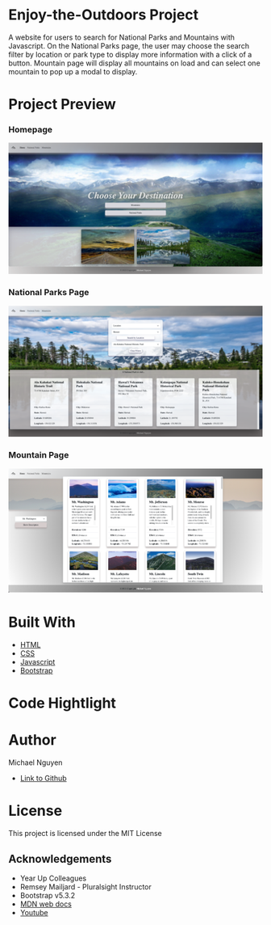 # Enjoy-the-Outdoors Project
A website for users to search for National Parks and Mountains with Javascript. On the National Parks page, the user may choose the search filter by location or park type to display more information with a click of a button. Mountain page will display all mountains on load and can select one mountain to pop up a modal to display.

# Project Preview

### Homepage
![homepage](readme-images/homepage.png)

### National Parks Page
![national Parks](readme-images/nationalParkPage.png)

### Mountain Page
![mountains](readme-images/mountainsPage.png)

# Built With

* [HTML](https://developer.mozilla.org/en-US/docs/Web/HTML)
* [CSS](https://developer.mozilla.org/en-US/docs/Web/CSS)
* [Javascript](https://developer.mozilla.org/en-US/docs/Web/JavaScript)
* [Bootstrap](https://getbootstrap.com/docs/5.3/getting-started/introduction)

# Code Hightlight


# Author

Michael Nguyen
- [Link to Github](https://github.com/MichaelNguyenTT)

# License

This project is licensed under the MIT License 

## Acknowledgements

* Year Up Colleagues
* Remsey Mailjard - Pluralsight Instructor
* Bootstrap v5.3.2
* [MDN web docs](https://developer.mozilla.org/en-US/docs/Web/JavaScript)
* [Youtube](https://www.youtube.com/)
